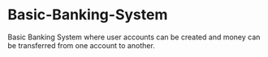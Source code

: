 # Basic-Banking-System
Basic Banking System where user accounts can be created and money can be transferred from one account to another.
